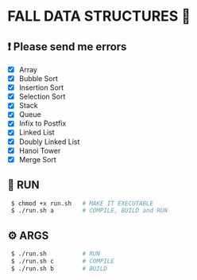 # FALL DATA STRUCTURES 🚀 
## ❗ Please send me errors

- [x] Array
- [x] Bubble Sort
- [x] Insertion Sort
- [x] Selection Sort
- [x] Stack
- [x] Queue
- [x] Infix to Postfix
- [x] Linked List
- [x] Doubly Linked List
- [x] Hanoi Tower
- [x] Merge Sort

## 🏃 RUN
``` bash
 $ chmod +x run.sh   # MAKE IT EXECUTABLE
 $ ./run.sh a        # COMPILE, BUILD and RUN
```

## ⚙ ARGS
``` bash
 $ ./run.sh          # RUN
 $ ./run.sh c        # COMPILE
 $ ./run.sh b        # BUILD
```
